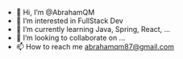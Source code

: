 - 👋 Hi, I’m @AbrahamQM
- 👀 I’m interested in  FullStack Dev
- 🌱 I’m currently learning  Java, Spring, React, ...
- 💞️ I’m looking to collaborate on ...
- 📫 How to reach me  abrahamqm87@gmail.com

<!---
AbrahamQM/AbrahamQM is a ✨ special ✨ repository because its `README.md` (this file) appears on your GitHub profile.
You can click the Preview link to take a look at your changes.
--->
